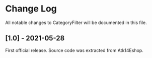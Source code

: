 # Change Log
All notable changes to CategoryFilter will be documented in this file.

## [1.0] - 2021-05-28

First official release. Source code was extracted from Atk14Eshop.
